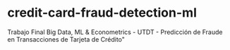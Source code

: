 # credit-card-fraud-detection-ml
Trabajo Final Big Data, ML &amp; Econometrics - UTDT - Predicción de Fraude en Transacciones de Tarjeta de Crédito"
